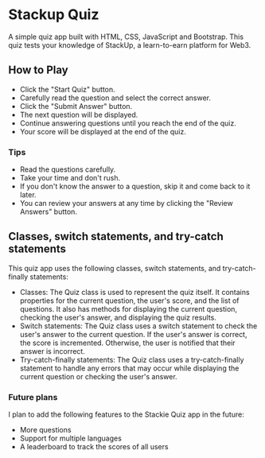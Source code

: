 # Stackup Quiz
A simple quiz app built with HTML, CSS, JavaScript and Bootstrap. This quiz tests your knowledge of StackUp, a learn-to-earn platform for Web3.

## How to Play
* Click the "Start Quiz" button.
* Carefully read the question and select the correct answer.
* Click the "Submit Answer" button.
* The next question will be displayed.
* Continue answering questions until you reach the end of the quiz.
* Your score will be displayed at the end of the quiz.

### Tips
* Read the questions carefully.
* Take your time and don't rush.
* If you don't know the answer to a question, skip it and come back to it later.
* You can review your answers at any time by clicking the "Review Answers" button.

## Classes, switch statements, and try-catch statements
This quiz app uses the following classes, switch statements, and try-catch-finally statements:
* Classes: The Quiz class is used to represent the quiz itself. It contains properties for the current question, the user's score, and the list of questions. It also has methods for displaying the current question, checking the user's answer, and displaying the quiz results.
* Switch statements: The Quiz class uses a switch statement to check the user's answer to the current question. If the user's answer is correct, the score is incremented. Otherwise, the user is notified that their answer is incorrect.
* Try-catch-finally statements: The Quiz class uses a try-catch-finally statement to handle any errors that may occur while displaying the current question or checking the user's answer.

### Future plans
I plan to add the following features to the Stackie Quiz app in the future:

* More questions
* Support for multiple languages
* A leaderboard to track the scores of all users